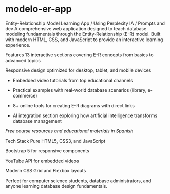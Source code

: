 # modelo-er-app
Entity-Relationship Model Learning App / Using Perplexity IA / Prompts and dev
A comprehensive web application designed to teach database modeling fundamentals through the Entity-Relationship (E-R) model. Built with modern HTML, CSS, and JavaScript to provide an interactive learning experience.

Features
13 interactive sections covering E-R concepts from basics to advanced topics

Responsive design optimized for desktop, tablet, and mobile devices

- Embedded video tutorials from top educational channels

- Practical examples with real-world database scenarios (library, e-commerce)

- 8+ online tools for creating E-R diagrams with direct links

- AI integration section exploring how artificial intelligence transforms database management

*Free course resources and educational materials in Spanish*

Tech Stack
Pure HTML5, CSS3, and JavaScript

Bootstrap 5 for responsive components

YouTube API for embedded videos

Modern CSS Grid and Flexbox layouts

Perfect for computer science students, database administrators, and anyone learning database design fundamentals.
